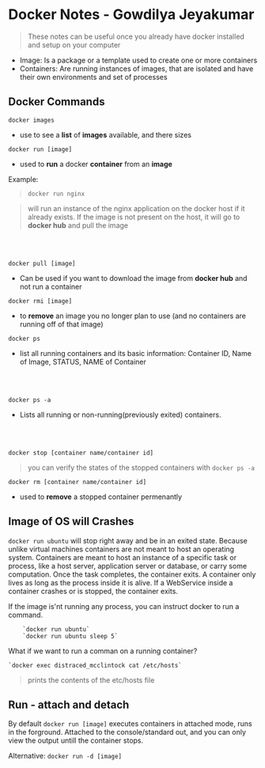 #  Docker Notes - Gowdilya Jeyakumar
>These notes can be useful once you already have docker installed and setup on your computer

* Image: Is a package or a template used to create one or more containers
* Containers: Are running instances of images, that are isolated and have their own environments and set of processes

## Docker Commands
`docker images`
* use to see a **list** of **images** available, and there sizes

`docker run [image]`
 * used to **run** a docker **container** from an **image**

Example:
        
>`docker run nginx`

> will run an instance of the nginx application on the docker host if it already exists. If the image is not present on the host, it will go to **docker hub** and pull the image
<br/>
<br/>

`docker pull [image]`
* Can be used if you want to download the image from **docker hub** and not run a container

`docker rmi [image]`
* to **remove** an image you no longer plan to use (and no containers are running off of that image)

`docker ps`

* list all running containers and its basic information: Container ID, Name of Image, STATUS, NAME of Container
<br/>
<br/>
   
`docker ps -a`

* Lists all running or non-running(previously exited) containers.
<br/>
<br/>

`docker stop [container name/container id]`
>you can verify the states of the stopped containers with `docker ps -a`

`docker rm [container name/container id]`
* used to **remove** a stopped container permenantly


## Image of OS will Crashes
`docker run ubuntu` will stop right away and be in an exited state.
Because unlike virtual machines containers are not meant to host an operating system. Containers are meant to host an instance of a specific task or process, like a host server, application server or database, or carry some computation. Once the task completes, the container exits. A container only lives as long as the process inside it is alive. If a WebService inside a container crashes or is stopped, the container exits.

If the image is'nt running any process, you can instruct docker to run a command.

        `docker run ubuntu`
        `docker run ubuntu sleep 5`

What if we want to run a comman on a running container?

    `docker exec distraced_mcclintock cat /etc/hosts`
> prints the contents of the etc/hosts file

## Run - attach and detach
By default `docker run [image]` executes containers in attached mode, runs in the forground. Attached to the console/standard out, and you can only view the output untill the container stops.

Alternative: `docker run -d [image]`